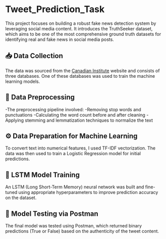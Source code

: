 # Tweet_Prediction_Task
This project focuses on building a robust fake news detection system by leveraging social media content. It introduces the TruthSeeker dataset, which aims to be one of the most comprehensive ground truth datasets for identifying real and fake news in social media posts.

##  📥 Data Collection
The data was sourced from the [Canadian Institute](https://www.unb.ca/cic/datasets/truthseeker-2023.html) website and consists of three databases. One of these databases was used to train the machine learning models.

##  🧹 Data Preprocessing
-The preprocessing pipeline involved:
-Removing stop words and punctuations
-Calculating the word count before and after cleaning
-Applying stemming and lemmatization techniques to normalize the text

##  ⚙️ Data Preparation for Machine Learning
To convert text into numerical features, I used TF-IDF vectorization. The data was then used to train a Logistic Regression model for initial predictions.

## 🧠 LSTM Model Training
An LSTM (Long Short-Term Memory) neural network was built and fine-tuned using appropriate hyperparameters to improve prediction accuracy on the dataset.

## 🧪 Model Testing via Postman
The final model was tested using Postman, which returned binary predictions (True or False) based on the authenticity of the tweet content.

